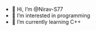 - 👋 Hi, I’m @Nirav-S77
- 👀 I’m interested in programming
- 🌱 I’m currently learning C++

<!---
Nirav-S77/Nirav-S77 is a ✨ special ✨ repository because its `README.md` (this file) appears on your GitHub profile.
You can click the Preview link to take a look at your changes.
--->

